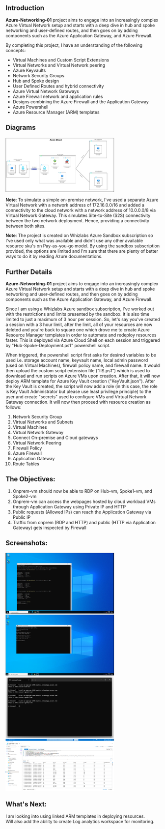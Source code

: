 ## Introduction

**Azure-Networking-01** project aims to engage into an increasingly complex Azure Virtual Network setup and starts with a deep dive in hub and spoke networking and user-defined routes, and then goes on by adding components such as the Azure Application Gateway, and Azure Firewall.

By completing this project, I have an understanding of the following concepts:
* Virtual Machines and Custom Script Extensions
* Virtual Networks and Virtual Network peering
* Azure Keyvaults
* Network Security Groups
* Hub and Spoke design
* User Defined Routes and hybrid connectivity
* Azure Virtual Network Gateways
* Azure Firewall network and application rules
* Designs combining the Azure Firewall and the Application Gateway
* Azure Powershell
* Azure Resource Manager (ARM) templates 

## Diagrams
<div style="width:70%; height:auto;">
  <img src="images/Hub and spoke.png" alt="Diagram">
</div>

**Note**: To simulate a simple on-premise network, I've used a separate Azure Virtual Network with a network address of 172.16.0.0/16 and added a connectivity to the cloud network with a network address of 10.0.0.0/8 via Virtual Network Gateway. 
This simulates Site-to-Site (S2S) connectivity between the two network deployment. Hence, providing a connectivity between both sites.

**Note**: The project is created on Whizlabs Azure Sandbox subscription so I've used only what was available and didn't use any other available resource sku's on Pay-as-you-go model.
By using the sandbox subscription provided, the options are limited and I'm sure that there are plenty of better ways to do it by reading Azure documentations.

## Further Details
**Azure-Networking-01** project aims to engage into an increasingly complex Azure Virtual Network setup and starts with a deep dive in hub and spoke networking and user-defined routes, and then goes on by adding components such as the Azure Application Gateway, and Azure Firewall.

Since I am using a Whizlabs Azure sandbox subscription, I've worked out with the restrictions and limits presented by the sandbox. It is also time limited to just a maximum of 3 hour per session. So, let's say you've created a session with a 3 hour limit, after the limit, all of your resources are now deleted and you're back to square one which drove me to create Azure Resource Manager templates in order to automate and redeploy resources faster. This is deployed via Azure Cloud Shell on each session and triggered by "Hub-Spoke-Deployment.ps1" powershell script.

When triggered, the powershell script first asks for desired variables to be used i.e. storage account name, keyvault name, local admin password (used on Virtual Machines), firewall policy name, and firewall name. It would then upload the custom script extension file ("IIS.ps1") which is used to download and run scripts on Azure VMs upon creation. After that, it will now deploy ARM template for Azure Key Vault creation ("KeyVault.json"). After the Key Vault is created, the script will now add a role (in this case, the role is Key Vault Administrator but please use least privilege principle) to the user and create "secrets" used to configure VMs and Virtual Network Gateway connection. It will now then proceed with resource creation as follows:

1. Network Security Group
2. Virtual Networks and Subnets
3. Virtual Machines
4. Virtual Network Gateway
5. Connect On-premise and Cloud gateways
6. Virtual Network Peering
7. Firewall Policy
8. Azure Firewall
9. Application Gateway
10. Route Tables

## The Objectives:
1. Onprem-vm should now be able to RDP on Hub-vm, Spoke1-vm, and Spoke2-vm
2. Onprem-vm can access the webpages hosted by cloud workload VMs through Application Gateway using Private IP and HTTP
3. Public requests (Allowed IPs) can reach the Application Gateway via Public IP
4. Traffic from onprem (RDP and HTTP) and public (HTTP via Application Gateway) gets inspected by Firewall

## Screenshots:
<div style="width:70%; height:auto;">
  <img src="images/onprem-rdp-to-hub-and-spokes.png" alt="onprem-rdp-to-hub-and-spokes">
</div>
<div style="width:70%; height:auto;">
  <img src="images/onprem-vm-curl-to-appgw.png" alt="onprem-vm-curl-to-appgw">
</div>
<div style="width:70%; height:auto;">
  <img src="images/local-computer-curl-to-appgw.png" alt="local-computer-curl-to-appgw">
</div>
<div style="width:70%; height:auto;">
  <img src="images/az-fw-log-data-rdp-http.png" alt="az-fw-log-data-rdp-http">
</div>

## What's Next:
I am looking into using linked ARM templates in deploying resources. <br />
Will also add the ability to create Log analytics workspace for monitoring.

